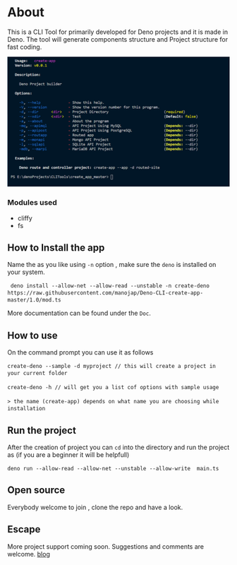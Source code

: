 # About

This is a CLI Tool for primarily developed for Deno projects and it is made in Deno. The tool will generate components structure and Project structure for fast coding.

![Create App CLI Tool](deno-cli.png)

### Modules used
* cliffy
* fs
## How to Install the app
Name the as you like using `-n` option , make sure the `deno` is installed on your system.
```
 deno install --allow-net --allow-read --unstable -n create-deno  https://raw.githubusercontent.com/manojap/Deno-CLI-create-app-master/1.0/mod.ts
```
More documentation can be found under the `Doc`.

## How to use
On the command prompt you can use it as follows
```
create-deno --sample -d myproject // this will create a project in your current folder

create-deno -h // will get you a list cof options with sample usage

> the name (create-app) depends on what name you are choosing while installation
```

## Run the project
After the creation of project you can `cd` into the directory and run the project as (if you are a beginner it will be helpfull)
```
deno run --allow-read --allow-net --unstable --allow-write  main.ts
```
## Open source
Everybody welcome to join , clone the repo and have a look. 
 
## Escape
More project support coming soon. Suggestions and comments are welcome.
[blog](http://developerm.dev)